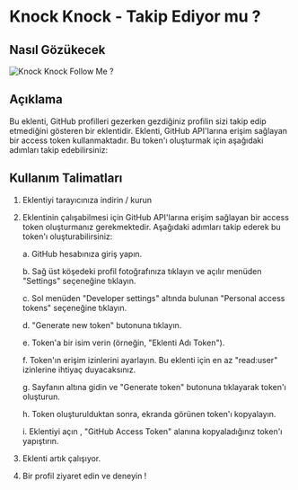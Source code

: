 # Knock Knock - Takip Ediyor mu ? 


## Nasıl Gözükecek

![Knock Knock Follow Me ? ](https://github.com/alicangunduz/knock-knock-follow-me/assets/54004830/b0851250-8e03-437e-847f-c948f29a27f4)


## Açıklama

Bu eklenti, GitHub profilleri gezerken gezdiğiniz profilin sizi takip edip etmediğini gösteren bir eklentidir. Eklenti, GitHub API'larına erişim sağlayan bir access token kullanmaktadır. Bu token'ı oluşturmak için aşağıdaki adımları takip edebilirsiniz:

## Kullanım Talimatları

1. Eklentiyi tarayıcınıza indirin / kurun

2. Eklentinin çalışabilmesi için GitHub API'larına erişim sağlayan bir access token oluşturmanız gerekmektedir. Aşağıdaki adımları takip ederek bu token'ı oluşturabilirsiniz:

   a. GitHub hesabınıza giriş yapın.

   b. Sağ üst köşedeki profil fotoğrafınıza tıklayın ve açılır menüden "Settings" seçeneğine tıklayın.

   c. Sol menüden "Developer settings" altında bulunan "Personal access tokens" seçeneğine tıklayın.

   d. "Generate new token" butonuna tıklayın.

   e. Token'a bir isim verin (örneğin, "Eklenti Adı Token").

   f. Token'ın erişim izinlerini ayarlayın. Bu eklenti için en az "read:user" izinlerine ihtiyaç duyacaksınız.

   g. Sayfanın altına gidin ve "Generate token" butonuna tıklayarak token'ı oluşturun.

   h. Token oluşturulduktan sonra, ekranda görünen token'ı kopyalayın.

   i. Eklentiyi açın , "GitHub Access Token" alanına kopyaladığınız token'ı yapıştırın.

3. Eklenti artık çalışıyor.

4. Bir profil ziyaret edin ve deneyin !



